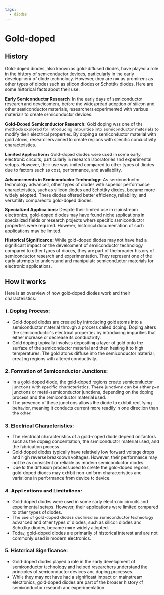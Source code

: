 ```yaml
---
tags:
  - diodes
---
```


# Gold-doped

## History

Gold-doped diodes, also known as gold-diffused diodes, have played a role in the history of semiconductor devices, particularly in the early development of diode technology. However, they are not as prominent as other types of diodes such as silicon diodes or Schottky diodes. Here are some historical facts about their use:

**Early Semiconductor Research:** In the early days of semiconductor research and development, before the widespread adoption of silicon and other semiconductor materials, researchers experimented with various materials to create semiconductor devices.
  
**Gold-Doped Semiconductor Research:** Gold doping was one of the methods explored for introducing impurities into semiconductor materials to modify their electrical properties. By doping a semiconductor material with gold atoms, researchers aimed to create regions with specific conductivity characteristics.
  
**Limited Applications:** Gold-doped diodes were used in some early electronic circuits, particularly in research laboratories and experimental setups. However, their use was limited compared to other types of diodes due to factors such as cost, performance, and availability.
  
**Advancements in Semiconductor Technology:** As semiconductor technology advanced, other types of diodes with superior performance characteristics, such as silicon diodes and Schottky diodes, became more widely adopted. These diodes offered better efficiency, reliability, and versatility compared to gold-doped diodes.
  
**Specialized Applications:** Despite their limited use in mainstream electronics, gold-doped diodes may have found niche applications in specialized fields or research projects where specific semiconductor properties were required. However, historical documentation of such applications may be limited.
  
**Historical Significance:** While gold-doped diodes may not have had a significant impact on the development of semiconductor technology compared to other types of diodes, they are part of the broader history of semiconductor research and experimentation. They represent one of the early attempts to understand and manipulate semiconductor materials for electronic applications.

## How it works

Here is an overview of how gold-doped diodes work and their characteristics:

### 1. Doping Process:
   - Gold-doped diodes are created by introducing gold atoms into a semiconductor material through a process called doping. Doping alters the semiconductor's electrical properties by introducing impurities that either increase or decrease its conductivity.
   - Gold doping typically involves depositing a layer of gold onto the surface of the semiconductor material and then heating it to high temperatures. The gold atoms diffuse into the semiconductor material, creating regions with altered conductivity.

### 2. Formation of Semiconductor Junctions:
   - In a gold-doped diode, the gold-doped regions create semiconductor junctions with specific characteristics. These junctions can be either p-n junctions or metal-semiconductor junctions, depending on the doping process and the semiconductor material used.
   - The presence of these junctions allows the diode to exhibit rectifying behavior, meaning it conducts current more readily in one direction than the other.

### 3. Electrical Characteristics:
   - The electrical characteristics of a gold-doped diode depend on factors such as the doping concentration, the semiconductor material used, and the fabrication process.
   - Gold-doped diodes typically have relatively low forward voltage drops and high reverse breakdown voltages. However, their performance may not be as consistent or reliable as modern semiconductor diodes.
   - Due to the diffusion process used to create the gold-doped regions, gold-doped diodes may exhibit non-uniform characteristics and variations in performance from device to device.

### 4. Applications and Limitations:
   - Gold-doped diodes were used in some early electronic circuits and experimental setups. However, their applications were limited compared to other types of diodes.
   - The use of gold-doped diodes declined as semiconductor technology advanced and other types of diodes, such as silicon diodes and Schottky diodes, became more widely adopted.
   - Today, gold-doped diodes are primarily of historical interest and are not commonly used in modern electronics.

### 5. Historical Significance:
   - Gold-doped diodes played a role in the early development of semiconductor technology and helped researchers understand the principles of semiconductor devices and doping processes.
   - While they may not have had a significant impact on mainstream electronics, gold-doped diodes are part of the broader history of semiconductor research and experimentation.
